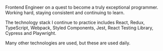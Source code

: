Frontend Engineer on a quest to become a truly exceptional programmer. Working hard, staying consistent and continuing to learn.

The technology stack I continue to practice includes React, Redux, TypeScript, Webpack, Styled Components, Jest, React Testing Library, Cypress and Playwright.

Many other technologies are used, but these are used daily.
